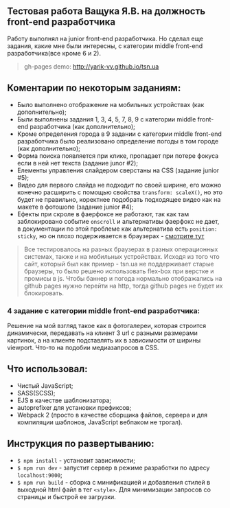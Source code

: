 ## Тестовая работа Ващука Я.В. на должность front-end разработчика
Работу выполнял на junior front-end разработчика. Но сделал еще задания, какие мне были интересны, с категории middle front-end разработчика(все кроме 6 и 2).
>gh-pages demo: http://yarik-vv.github.io/tsn.ua

## Коментарии по некоторым заданиям:
- Было выполнено отображение на мобильных устройствах (как дополнительно);
- Были выполнены задания 1, 3, 4, 5, 7, 8, 9 с категории middle front-end разработчика (как дополнительно);
- Кроме определения города в 9 задании с категории middle front-end разработчика было реализовано определение погоды в том городе (как дополнительно);
- Форма поиска появляется при клике, пропадает при потере фокуса если в ней нет текста (задание junor #2);
- Елементы управления слайдером сверстаны на CSS (задание junior #5);
- Видео для первого слайда не подходит по своей ширине, его можно конечно расширить с помощью свойства `transform: scaleX()`, но это будет не правильно, коректнее подобрать подходящее видео как на макете в фотошопе (задание junior #4); 
- Ефекты при скроле в фаерфоксе не работают, так как там заблокировано событие `onscroll` и альтернативы фаерфокс не дает, в документации по этой проблеме как альтернатива есть `position: sticky`, но он плохо подерживается в браузерах - [смотрите тут](http://caniuse.com/#feat=css-sticky)
>Все тестировалось на разных браузерах в разных операционных системах, также и на мобильных устройствах. Исходя из того что сайт, который был как пример - tsn.ua не поддерживает старые браузеры, то было решено использовать flex-box при верстке и промисы в js.
>Чтобы баннер и погода нормально отображались на github pages нужно перейти на http, тогда github pages не будет их блокировать.

### 4 задание с категории middle front-end разработчика:
Решение на мой взгляд такое как в фотогалереи, которая строится динамически, передавать на клиент 3 url с разными размерами картинок, а на клиенте подставлять их в зависимости от ширины viewport. Что-то на подобии медиазапросов в CSS.

## Что использовал:
- Чистый JavaScript;
- SASS(SCSS);
- EJS в качестве шаблонизатора;
- autoprefixer для установки префиксов;
- Webpack 2 (просто в качестве сборщика файлов, сервера и для компиляции шаблонов, JavaScript вебпаком не трогал).

## Инструкция по развертыванию:
- `$ npm install` - установит зависимости;
- `$ npm run dev` - запустит сервер в режиме разработки по адресу `localhost:9000`;
- `$ npm run build` - сборка с минификацией и добавления стилей в выходной html файл в тег `<style>`. Для минимизации запросов со страницы и быстрой ее загрузки.
